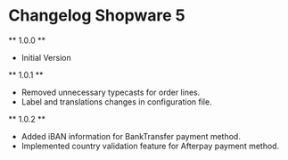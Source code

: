 # Changelog Shopware 5

** 1.0.0 **

* Initial Version

** 1.0.1 **

* Removed unnecessary typecasts for order lines.
* Label and translations changes in configuration file.

** 1.0.2 **

* Added iBAN information for BankTransfer payment method.
* Implemented country validation feature for Afterpay payment method.